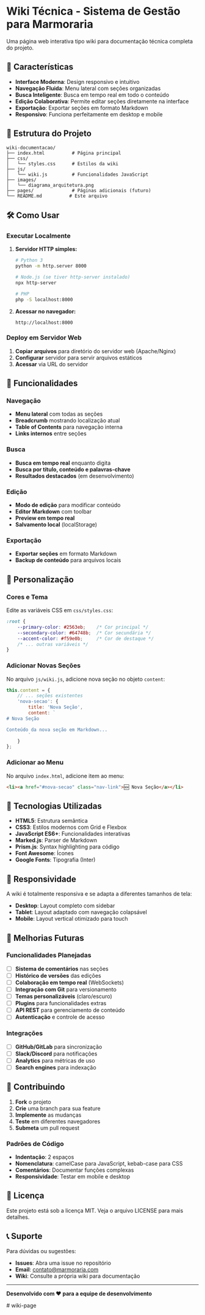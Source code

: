 # Wiki Técnica - Sistema de Gestão para Marmoraria

Uma página web interativa tipo wiki para documentação técnica completa do projeto.

## 🚀 Características

- **Interface Moderna**: Design responsivo e intuitivo
- **Navegação Fluida**: Menu lateral com seções organizadas
- **Busca Inteligente**: Busca em tempo real em todo o conteúdo
- **Edição Colaborativa**: Permite editar seções diretamente na interface
- **Exportação**: Exportar seções em formato Markdown
- **Responsivo**: Funciona perfeitamente em desktop e mobile

## 📁 Estrutura do Projeto

```
wiki-documentacao/
├── index.html          # Página principal
├── css/
│   └── styles.css      # Estilos da wiki
├── js/
│   └── wiki.js         # Funcionalidades JavaScript
├── images/
│   └── diagrama_arquitetura.png
├── pages/              # Páginas adicionais (futuro)
└── README.md          # Este arquivo
```

## 🛠️ Como Usar

### Executar Localmente

1. **Servidor HTTP simples:**
   ```bash
   # Python 3
   python -m http.server 8000
   
   # Node.js (se tiver http-server instalado)
   npx http-server
   
   # PHP
   php -S localhost:8000
   ```

2. **Acessar no navegador:**
   ```
   http://localhost:8000
   ```

### Deploy em Servidor Web

1. **Copiar arquivos** para diretório do servidor web (Apache/Nginx)
2. **Configurar** servidor para servir arquivos estáticos
3. **Acessar** via URL do servidor

## 📖 Funcionalidades

### Navegação
- **Menu lateral** com todas as seções
- **Breadcrumb** mostrando localização atual
- **Table of Contents** para navegação interna
- **Links internos** entre seções

### Busca
- **Busca em tempo real** enquanto digita
- **Busca por título, conteúdo e palavras-chave**
- **Resultados destacados** (em desenvolvimento)

### Edição
- **Modo de edição** para modificar conteúdo
- **Editor Markdown** com toolbar
- **Preview em tempo real**
- **Salvamento local** (localStorage)

### Exportação
- **Exportar seções** em formato Markdown
- **Backup de conteúdo** para arquivos locais

## 🎨 Personalização

### Cores e Tema
Edite as variáveis CSS em `css/styles.css`:

```css
:root {
    --primary-color: #2563eb;    /* Cor principal */
    --secondary-color: #64748b;  /* Cor secundária */
    --accent-color: #f59e0b;     /* Cor de destaque */
    /* ... outras variáveis */
}
```

### Adicionar Novas Seções
No arquivo `js/wiki.js`, adicione nova seção no objeto `content`:

```javascript
this.content = {
    // ... seções existentes
    'nova-secao': {
        title: 'Nova Seção',
        content: `
# Nova Seção

Conteúdo da nova seção em Markdown...
        `
    }
};
```

### Adicionar ao Menu
No arquivo `index.html`, adicione item ao menu:

```html
<li><a href="#nova-secao" class="nav-link">🆕 Nova Seção</a></li>
```

## 🔧 Tecnologias Utilizadas

- **HTML5**: Estrutura semântica
- **CSS3**: Estilos modernos com Grid e Flexbox
- **JavaScript ES6+**: Funcionalidades interativas
- **Marked.js**: Parser de Markdown
- **Prism.js**: Syntax highlighting para código
- **Font Awesome**: Ícones
- **Google Fonts**: Tipografia (Inter)

## 📱 Responsividade

A wiki é totalmente responsiva e se adapta a diferentes tamanhos de tela:

- **Desktop**: Layout completo com sidebar
- **Tablet**: Layout adaptado com navegação colapsável
- **Mobile**: Layout vertical otimizado para touch

## 🚀 Melhorias Futuras

### Funcionalidades Planejadas
- [ ] **Sistema de comentários** nas seções
- [ ] **Histórico de versões** das edições
- [ ] **Colaboração em tempo real** (WebSockets)
- [ ] **Integração com Git** para versionamento
- [ ] **Temas personalizáveis** (claro/escuro)
- [ ] **Plugins** para funcionalidades extras
- [ ] **API REST** para gerenciamento de conteúdo
- [ ] **Autenticação** e controle de acesso

### Integrações
- [ ] **GitHub/GitLab** para sincronização
- [ ] **Slack/Discord** para notificações
- [ ] **Analytics** para métricas de uso
- [ ] **Search engines** para indexação

## 🤝 Contribuindo

1. **Fork** o projeto
2. **Crie** uma branch para sua feature
3. **Implemente** as mudanças
4. **Teste** em diferentes navegadores
5. **Submeta** um pull request

### Padrões de Código
- **Indentação**: 2 espaços
- **Nomenclatura**: camelCase para JavaScript, kebab-case para CSS
- **Comentários**: Documentar funções complexas
- **Responsividade**: Testar em mobile e desktop

## 📄 Licença

Este projeto está sob a licença MIT. Veja o arquivo LICENSE para mais detalhes.

## 📞 Suporte

Para dúvidas ou sugestões:
- **Issues**: Abra uma issue no repositório
- **Email**: contato@marmoraria.com
- **Wiki**: Consulte a própria wiki para documentação

---

**Desenvolvido com ❤️ para a equipe de desenvolvimento**

#   w i k i - p a g e  
 